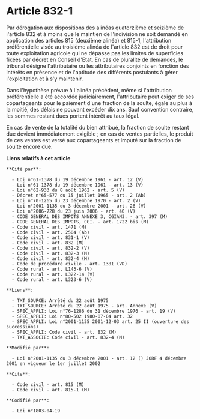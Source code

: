 # Article 832-1

Par dérogation aux dispositions des alinéas quatorzième et seizième de l'article 832 et à moins que le maintien de
l'indivision ne soit demandé en application des articles 815 (deuxième alinéa) et 815-1, l'attribution préférentielle visée
au troisième alinéa de l'article 832 est de droit pour toute exploitation agricole qui ne dépasse pas les limites de
superficies fixées par décret en Conseil d'Etat. En cas de pluralité de demandes, le tribunal désigne l'attributaire ou les
attributaires conjoints en fonction des intérêts en présence et de l'aptitude des différents postulants à gérer
l'exploitation et à s'y maintenir.

Dans l'hypothèse prévue à l'alinéa précédent, même si l'attribution préférentielle a été accordée judiciairement,
l'attributaire peut exiger de ses copartageants pour le paiement d'une fraction de la soulte, égale au plus à la moitié, des
délais ne pouvant excéder dix ans. Sauf convention contraire, les sommes restant dues portent intérêt au taux légal.

En cas de vente de la totalité du bien attribué, la fraction de soulte restant due devient immédiatement exigible ; en cas de
ventes partielles, le produit de ces ventes est versé aux copartageants et imputé sur la fraction de soulte encore due.

**Liens relatifs à cet article**

	**Cité par**:

	  - Loi n°61-1378 du 19 décembre 1961 - art. 12 (V)
	  - Loi n°61-1378 du 19 décembre 1961 - art. 13 (V)
	  - Loi n°62-933 du 8 août 1962 - art. 5 (V)
	  - Décret n°65-577 du 15 juillet 1965 - art. 2 (Ab)
	  - Loi n°70-1265 du 23 décembre 1970 - art. 2 (V)
	  - Loi n°2001-1135 du 3 décembre 2001 - art. 26 (V)
	  - Loi n°2006-728 du 23 juin 2006 - art. 40 (V)
	  - CODE GENERAL DES IMPOTS ANNEXE 3, CGIAN3. - art. 397 (M)
	  - CODE GENERAL DES IMPOTS, CGI. - art. 1722 bis (M)
	  - Code civil - art. 1471 (M)
	  - Code civil - art. 2504 (Ab)
	  - Code civil - art. 831-1 (V)
	  - Code civil - art. 832 (M)
	  - Code civil - art. 832-2 (V)
	  - Code civil - art. 832-3 (M)
	  - Code civil - art. 832-4 (M)
	  - Code de procédure civile - art. 1381 (VD)
	  - Code rural - art. L143-6 (V)
	  - Code rural - art. L322-14 (V)
	  - Code rural - art. L323-6 (V)

	**Liens**:

	  - TXT_SOURCE: Arrêté du 22 août 1975
	  - TXT_SOURCE: Arrêté du 22 août 1975 - art. Annexe (V)
	  - SPEC_APPLI: Loi n°76-1286 du 31 décembre 1976 - art. 19 (V)
	  - SPEC_APPLI: Loi n°80-502 1980-07-04 art. 32
	  - SPEC_APPLI: Loi n°2001-1135 2001-12-03 art. 25 II (ouverture des successions)
	  - SPEC_APPLI: Code civil - art. 832 (M)
	  - TXT_ASSOCIE: Code civil - art. 832-4 (M)

	**Modifié par**:

	  - Loi n°2001-1135 du 3 décembre 2001 - art. 12 () JORF 4 décembre 2001 en vigueur le 1er juillet 2002

	**Cite**:

	  - Code civil - art. 815 (M)
	  - Code civil - art. 815-1 (M)

	**Codifié par**:

	  - Loi n°1803-04-19
